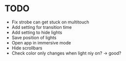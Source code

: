 # TODO

- Fix strobe can get stuck on multitouch 
- Add setting for transition time
- Add setting to hide lights
- Save position of lights
- Open app in immersive mode
- Hide scrollbars
- Check color only changes when light niy on? -> good?